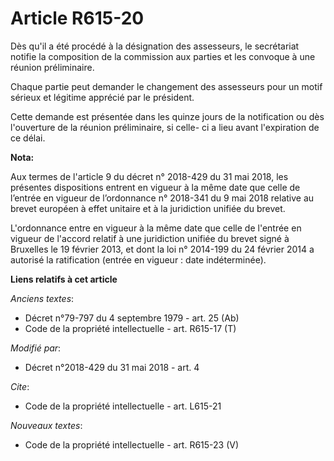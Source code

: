 # Article R615-20

Dès qu'il a été procédé à la désignation des assesseurs, le secrétariat notifie la composition de la commission aux parties
et les convoque à une réunion préliminaire.

Chaque partie peut demander le changement des assesseurs pour un motif sérieux et légitime apprécié par le président.

Cette demande est présentée dans les quinze jours de la notification ou dès l'ouverture de la réunion préliminaire, si celle-
ci a lieu avant l'expiration de ce délai.

**Nota:**

Aux termes de l'article 9 du décret n° 2018-429 du 31 mai 2018, les présentes dispositions entrent en vigueur à la même date
que celle de l’entrée en vigueur de l’ordonnance n° 2018-341 du 9 mai 2018 relative au brevet européen à effet unitaire et à
la juridiction unifiée du brevet.

L'ordonnance entre en vigueur à la même date que celle de l'entrée en vigueur de l'accord relatif à une juridiction unifiée
du brevet signé à Bruxelles le 19 février 2013, et dont la loi n° 2014-199 du 24 février 2014 a autorisé la ratification
(entrée en vigueur : date indéterminée).

**Liens relatifs à cet article**

_Anciens textes_:

  - Décret n°79-797 du 4 septembre 1979 - art. 25 (Ab)
  - Code de la propriété intellectuelle - art. R615-17 (T)

_Modifié par_:

  - Décret n°2018-429 du 31 mai 2018 - art. 4

_Cite_:

  - Code de la propriété intellectuelle - art. L615-21

_Nouveaux textes_:

  - Code de la propriété intellectuelle - art. R615-23 (V)
